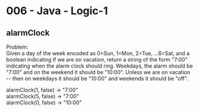 006 - Java - Logic-1
====================

alarmClock
----------

Problem:  
Given a day of the week encoded as 0=Sun, 1=Mon, 2=Tue, ...6=Sat, and a boolean indicating if we are on vacation, return a string of the form "7:00" indicating when the alarm clock should ring. Weekdays, the alarm should be "7:00" and on the weekend it should be "10:00". Unless we are on vacation -- then on weekdays it should be "10:00" and weekends it should be "off". 
>
alarmClock(1, false) → "7:00"  
alarmClock(5, false) → "7:00"  
alarmClock(0, false) → "10:00"  